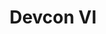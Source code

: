 ﻿---
number: 6
title: Devcon VI
description: 'La sexta edición de Devcon se planeó originalmente para octubre de 2020 en Bogotá, Colombia, para mantenerse en línea con la tradición anual. Sin embargo, debido a la pandemia mundial, el evento se pospuso hasta nuevo aviso. Mientras tanto, asegúrese de unirse a nosotros en las iniciativas Road to Devcon con eventos locales, misiones y mucho más.'
location: 'Bogotá, Colombia'
urls:
  - title: Watch
    url: https://archive.devcon.org/archive/watch?edition=6
---
